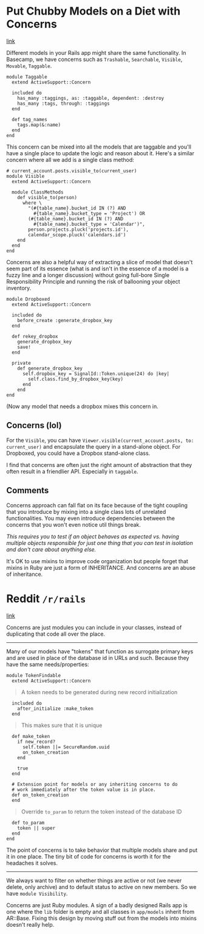# Put Chubby Models on a Diet with Concerns
[link](http://signalvnoise.com/posts/3372-put-chubby-models-on-a-diet-with-concerns#comments)

Different models in your Rails app might share the same functionality. In Basecamp, we have concerns such as `Trashable`, `Searchable`, `Visible`, `Movable`, `Taggable`.

    module Taggable
      extend ActiveSupport::Concern

      included do
        has_many :taggings, as: :taggable, dependent: :destroy
        has_many :tags, through: :taggings
      end

      def tag_names
        tags.map(&:name)
      end
    end

This concern can be mixed into all the models that are taggable and you'll have a single place to update the logic and reason about it. Here's a similar concern where all we add is a single class method:

    # current_account.posts.visible_to(current_user)
    module Visible
      extend ActiveSupport::Concern

      module ClassMethods
        def visible_to(person)
          where \
            "(#{table_name}.bucket_id IN (?) AND
              #{table_name}.bucket_type = 'Project') OR
            (#{table_name}.bucket_id IN (?) AND
              #{table_name}.bucket_type = 'Calendar')",
            person.projects.pluck('projects.id'),
            calendar_scope.pluck('calendars.id')
        end
      end
    end


Concerns are also a helpful way of extracting a slice of model that doesn't seem part of its essence (what is and isn't in the essence of a model is a fuzzy line and a longer discussion) without going full-bore Single Responsibility Principle and running the risk of ballooning your object inventory.

    module Dropboxed
      extend ActiveSupport::Concern

      included do
        before_create :generate_dropbox_key
      end

      def rekey_dropbox
        generate_dropbox_key
        save!
      end

      private
        def generate_dropbox_key
          self.dropbox_key = SignalId::Token.unique(24) do |key|
            self.class.find_by_dropbox_key(key)
          end
        end
    end

(Now any model that needs a dropbox mixes this concern in.

## Concerns (lol)

For the `Visible`, you can have `Viewer.visible(current_account.posts, to: current_user)` and encapsulate the query in a stand-alone object. For Dropboxed, you could have a Dropbox stand-alone class.

I find that concerns are often just the right amount of abstraction that they often result in a friendlier API. Especially in `taggable`.

## Comments

Concerns approach can fall flat on its face because of the tight coupling that you introduce by mixing into a single class lots of unrelated functionalities. You may even introduce dependencies between the concerns that you won't even notice util things break.

*This requires you to test if an object behaves as expected vs. having multiple objects responsible for just one thing that you can test in isolation and don't care about anything else.*

It's OK to use mixins to improve code organization but people forget that mixins in Ruby are just a form of INHERITANCE. And concerns are an abuse of inheritance.


# Reddit `/r/rails`
[link](http://www.reddit.com/r/rails/comments/27dy1a/eli5_concerns/)

Concerns are just modules you can include in your classes, instead of duplicating that code all over the place.

---

Many of our models have "tokens" that function as surrogate primary keys and are used in place of the database id in URLs and such. Because they have the same needs/properties:

    module TokenFindable
      extend ActiveSupport::Concern

> A token needs to be generated during new record initialization

      included do
        after_initialize :make_token
      end

> This makes sure that it is unique

      def make_token
        if new_record?
          self.token ||= SecureRandom.uuid
          on_token_creation
        end

        true
      end

      # Extension point for models or any inheriting concerns to do
      # work immediately after the token value is in place.
      def on_token_creation
      end

> Override `to_param` to return the token instead of the database ID

      def to_param
        token || super
      end
    end

The point of concerns is to take behavior that multiple models share and put it in one place. The tiny bit of code for concerns is worth it for the headaches it solves.

---

We always want to filter on whether things are active or not (we never delete, only archive) and to default status to active on new members. So we have `module Visibility`.

Concerns are just Ruby modules. A sign of a badly designed Rails app is one where the `lib` folder is empty and all classes in `app/models` inherit from AR::Base. Fixing this design by moving stuff out from the models into mixins doesn't really help.
